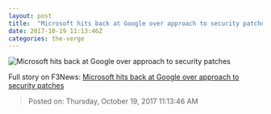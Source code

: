 ```yaml
---
layout: post
title:  "Microsoft hits back at Google over approach to security patches"
date: 2017-10-19 11:13:46Z
categories: the-verge
---
```


![Microsoft hits back at Google over approach to security patches](https://cdn.vox-cdn.com/thumbor/Ozk_OYw5QYlaYqBAref3dQalBGM=/0x47:660x393/fit-in/1200x630/cdn.vox-cdn.com/uploads/chorus_asset/file/6676117/chromelogo.0.jpg)




Full story on F3News: [Microsoft hits back at Google over approach to security patches](http://www.f3nws.com/n/CyuP2F)

> Posted on: Thursday, October 19, 2017 11:13:46 AM

